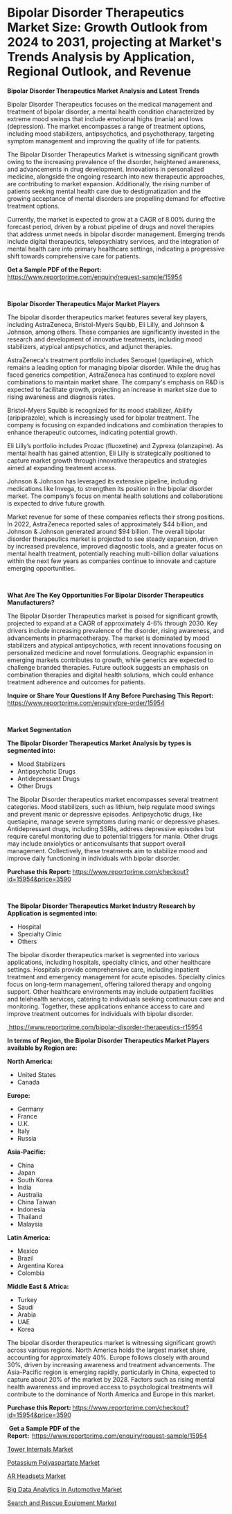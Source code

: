 <p><h1>Bipolar Disorder Therapeutics Market Size: Growth Outlook from 2024 to 2031, projecting at Market's Trends Analysis by Application, Regional Outlook, and Revenue</h1></p><p><strong>Bipolar Disorder Therapeutics Market Analysis and Latest Trends</strong></p>
<p><p>Bipolar Disorder Therapeutics focuses on the medical management and treatment of bipolar disorder, a mental health condition characterized by extreme mood swings that include emotional highs (mania) and lows (depression). The market encompasses a range of treatment options, including mood stabilizers, antipsychotics, and psychotherapy, targeting symptom management and improving the quality of life for patients.</p><p>The Bipolar Disorder Therapeutics Market is witnessing significant growth owing to the increasing prevalence of the disorder, heightened awareness, and advancements in drug development. Innovations in personalized medicine, alongside the ongoing research into new therapeutic approaches, are contributing to market expansion. Additionally, the rising number of patients seeking mental health care due to destigmatization and the growing acceptance of mental disorders are propelling demand for effective treatment options.</p><p>Currently, the market is expected to grow at a CAGR of 8.00% during the forecast period, driven by a robust pipeline of drugs and novel therapies that address unmet needs in bipolar disorder management. Emerging trends include digital therapeutics, telepsychiatry services, and the integration of mental health care into primary healthcare settings, indicating a progressive shift towards comprehensive care for patients.</p></p>
<p><strong>Get a Sample PDF of the Report:&nbsp;</strong> <a href="https://www.reportprime.com/enquiry/request-sample/15954?utm_campaign=4&utm_medium=2&utm_source=Github&utm_content=ia&utm_term=30112024&utm_id=bipolar-disorder-therapeutics">https://www.reportprime.com/enquiry/request-sample/15954</a></p>
<p>&nbsp;</p>
<p><strong>Bipolar Disorder Therapeutics Major Market Players</strong></p>
<p><p>The bipolar disorder therapeutics market features several key players, including AstraZeneca, Bristol-Myers Squibb, Eli Lilly, and Johnson & Johnson, among others. These companies are significantly invested in the research and development of innovative treatments, including mood stabilizers, atypical antipsychotics, and adjunct therapies.</p><p>AstraZeneca's treatment portfolio includes Seroquel (quetiapine), which remains a leading option for managing bipolar disorder. While the drug has faced generics competition, AstraZeneca has continued to explore novel combinations to maintain market share. The company's emphasis on R&D is expected to facilitate growth, projecting an increase in market size due to rising awareness and diagnosis rates.</p><p>Bristol-Myers Squibb is recognized for its mood stabilizer, Abilify (aripiprazole), which is increasingly used for bipolar treatment. The company is focusing on expanded indications and combination therapies to enhance therapeutic outcomes, indicating potential growth.</p><p>Eli Lilly’s portfolio includes Prozac (fluoxetine) and Zyprexa (olanzapine). As mental health has gained attention, Eli Lilly is strategically positioned to capture market growth through innovative therapeutics and strategies aimed at expanding treatment access.</p><p>Johnson & Johnson has leveraged its extensive pipeline, including medications like Invega, to strengthen its position in the bipolar disorder market. The company’s focus on mental health solutions and collaborations is expected to drive future growth.</p><p>Market revenue for some of these companies reflects their strong positions. In 2022, AstraZeneca reported sales of approximately $44 billion, and Johnson & Johnson generated around $94 billion. The overall bipolar disorder therapeutics market is projected to see steady expansion, driven by increased prevalence, improved diagnostic tools, and a greater focus on mental health treatment, potentially reaching multi-billion dollar valuations within the next few years as companies continue to innovate and capture emerging opportunities.</p></p>
<p>&nbsp;</p>
<p><strong>What Are The Key Opportunities For Bipolar Disorder Therapeutics Manufacturers?</strong></p>
<p><p>The Bipolar Disorder Therapeutics market is poised for significant growth, projected to expand at a CAGR of approximately 4-6% through 2030. Key drivers include increasing prevalence of the disorder, rising awareness, and advancements in pharmacotherapy. The market is dominated by mood stabilizers and atypical antipsychotics, with recent innovations focusing on personalized medicine and novel formulations. Geographic expansion in emerging markets contributes to growth, while generics are expected to challenge branded therapies. Future outlook suggests an emphasis on combination therapies and digital health solutions, which could enhance treatment adherence and outcomes for patients.</p></p>
<p><strong>Inquire or Share Your Questions If Any Before Purchasing This Report:</strong> <a href="https://www.reportprime.com/enquiry/pre-order/15954?utm_campaign=4&utm_medium=2&utm_source=Github&utm_content=ia&utm_term=30112024&utm_id=bipolar-disorder-therapeutics">https://www.reportprime.com/enquiry/pre-order/15954</a></p>
<p>&nbsp;</p>
<p><strong>Market Segmentation</strong></p>
<p><strong>The Bipolar Disorder Therapeutics Market Analysis by types is segmented into:</strong></p>
<p><ul><li>Mood Stabilizers</li><li>Antipsychotic Drugs</li><li>Antidepressant Drugs</li><li>Other Drugs</li></ul></p>
<p><p>The Bipolar Disorder therapeutics market encompasses several treatment categories. Mood stabilizers, such as lithium, help regulate mood swings and prevent manic or depressive episodes. Antipsychotic drugs, like quetiapine, manage severe symptoms during manic or depressive phases. Antidepressant drugs, including SSRIs, address depressive episodes but require careful monitoring due to potential triggers for mania. Other drugs may include anxiolytics or anticonvulsants that support overall management. Collectively, these treatments aim to stabilize mood and improve daily functioning in individuals with bipolar disorder.</p></p>
<p><strong>Purchase this Report:&nbsp;</strong><a href="https://www.reportprime.com/checkout?id=15954&price=3590&utm_campaign=4&utm_medium=2&utm_source=Github&utm_content=ia&utm_term=30112024&utm_id=bipolar-disorder-therapeutics">https://www.reportprime.com/checkout?id=15954&price=3590</a></p>
<p>&nbsp;</p>
<p><strong>The Bipolar Disorder Therapeutics Market Industry Research by Application is segmented into:</strong></p>
<p><ul><li>Hospital</li><li>Specialty Clinic</li><li>Others</li></ul></p>
<p><p>The bipolar disorder therapeutics market is segmented into various applications, including hospitals, specialty clinics, and other healthcare settings. Hospitals provide comprehensive care, including inpatient treatment and emergency management for acute episodes. Specialty clinics focus on long-term management, offering tailored therapy and ongoing support. Other healthcare environments may include outpatient facilities and telehealth services, catering to individuals seeking continuous care and monitoring. Together, these applications enhance access to care and improve treatment outcomes for individuals with bipolar disorder.</p></p>
<p><a href="https://www.reportprime.com/bipolar-disorder-therapeutics-r15954?utm_campaign=4&utm_medium=2&utm_source=Github&utm_content=ia&utm_term=30112024&utm_id=bipolar-disorder-therapeutics">&nbsp;https://www.reportprime.com/bipolar-disorder-therapeutics-r15954</a></p>
<p><strong>In terms of Region, the Bipolar Disorder Therapeutics Market Players available by Region are:</strong></p>
<p>
    <p> <strong> North America: </strong>
        <ul>
            <li>United States</li>
            <li>Canada</li>
        </ul>
        </p> 
    <p> <strong> Europe: </strong>
        <ul>
            <li>Germany</li>
            <li>France</li>
            <li>U.K.</li>
            <li>Italy</li>
            <li>Russia</li>
        </ul>
        </p> 
    <p> <strong> Asia-Pacific: </strong>
        <ul>
            <li>China</li>
            <li>Japan</li>
            <li>South Korea</li>
            <li>India</li>
            <li>Australia</li>
            <li>China Taiwan</li>
            <li>Indonesia</li>
            <li>Thailand</li>
            <li>Malaysia</li>
        </ul>
        </p> 
    <p> <strong> Latin America: </strong>
        <ul>
            <li>Mexico</li>
            <li>Brazil</li>
            <li>Argentina Korea</li>
            <li>Colombia</li>
        </ul>
        </p> 
    <p> <strong> Middle East & Africa: </strong>
        <ul>
            <li>Turkey</li>
            <li>Saudi</li>
            <li>Arabia</li>
            <li>UAE</li>
            <li>Korea</li>
        </ul>
    </p>
    </p>
<p><p>The bipolar disorder therapeutics market is witnessing significant growth across various regions. North America holds the largest market share, accounting for approximately 40%. Europe follows closely with around 30%, driven by increasing awareness and treatment advancements. The Asia-Pacific region is emerging rapidly, particularly in China, expected to capture about 20% of the market by 2028. Factors such as rising mental health awareness and improved access to psychological treatments will contribute to the dominance of North America and Europe in this market.</p></p>
<p><strong>Purchase this Report: </strong><a href="https://www.reportprime.com/checkout?id=15954&price=3590&utm_campaign=4&utm_medium=2&utm_source=Github&utm_content=ia&utm_term=30112024&utm_id=bipolar-disorder-therapeutics">https://www.reportprime.com/checkout?id=15954&price=3590</a></p>
<p>&nbsp;<strong>Get a Sample PDF of the Report:&nbsp;&nbsp;</strong><a href="https://www.reportprime.com/enquiry/request-sample/15954?utm_campaign=4&utm_medium=2&utm_source=Github&utm_content=ia&utm_term=30112024&utm_id=bipolar-disorder-therapeutics">https://www.reportprime.com/enquiry/request-sample/15954</a></p>
<p><strong></strong></p>
<p><p><a href="https://www.linkedin.com/pulse/decoding-tower-internals-industry-dynamics-strategic-imperatives-lqm9e?utm_campaign=4&utm_medium=2&utm_source=Github&utm_content=ia&utm_term=30112024&utm_id=bipolar-disorder-therapeutics">Tower Internals Market</a></p><p><a href="https://www.linkedin.com/pulse/potassium-polyaspartate-market-global-analysis-trends-forecasts-hav1e?utm_campaign=4&utm_medium=2&utm_source=Github&utm_content=ia&utm_term=30112024&utm_id=bipolar-disorder-therapeutics">Potassium Polyaspartate Market</a></p><p><a href="https://issuu.com/reportprime-2/docs/ar-headsets-market-size-2030.pptx?utm_campaign=4&utm_medium=2&utm_source=Github&utm_content=ia&utm_term=30112024&utm_id=bipolar-disorder-therapeutics">AR Headsets Market</a></p><p><a href="https://github.com/NarcisoFerry/Market-Research-Report-List-1/blob/main/big-data-analytics-in-automotive-market.md?utm_campaign=4&utm_medium=2&utm_source=Github&utm_content=ia&utm_term=30112024&utm_id=bipolar-disorder-therapeutics">Big Data Analytics in Automotive Market</a></p><p><a href="https://issuu.com/reportprime-2/docs/search-and-rescue-equipment-market-size-2030.pptx?utm_campaign=4&utm_medium=2&utm_source=Github&utm_content=ia&utm_term=30112024&utm_id=bipolar-disorder-therapeutics">Search and Rescue Equipment Market</a></p></p>